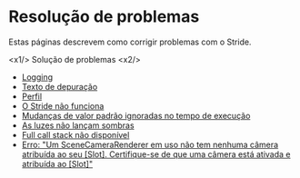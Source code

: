 # Resolução de problemas

Estas páginas descrevem como corrigir problemas com o Stride.

<x1\/> Solução de problemas <x2\/>

* [Logging](logging.md)
* [Texto de depuração](debug-text.md)
* [Perfil](profiling.md)
* [O Stride não funciona](stride-doesnt-run.md)
* [Mudanças de valor padrão ignoradas no tempo de execução](default-value-changes-ignored-at-runtime.md)
* [As luzes não lançam sombras](lights-dont-cast-shadows.md)
* [Full call stack não disponível](full-call-stack-not-available.md)
* [Erro: "Um SceneCameraRenderer em uso não tem nenhuma câmera atribuída ao seu [Slot]. Certifique-se de que uma câmera está ativada e atribuída ao [Slot]"](error-a-scenecamerarenderer-in-use-has-no-camera-set.md)